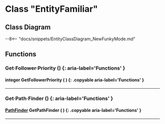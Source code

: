 # Class "EntityFamiliar"

## Class Diagram
--8<-- "docs/snippets/EntityClassDiagram_NewFunkyMode.md"
## Functions

### Get·Follower·Priority () {: aria-label='Functions' }
#### integer GetFollowerPriority ( ) {: .copyable aria-label='Functions' }

___
### Get·Path·Finder () {: aria-label='Functions' }
#### [PathFinder](https://wofsauge.github.io/IsaacDocs/rep/PathFinder.html) GetPathFinder ( ) {: .copyable aria-label='Functions' }

___